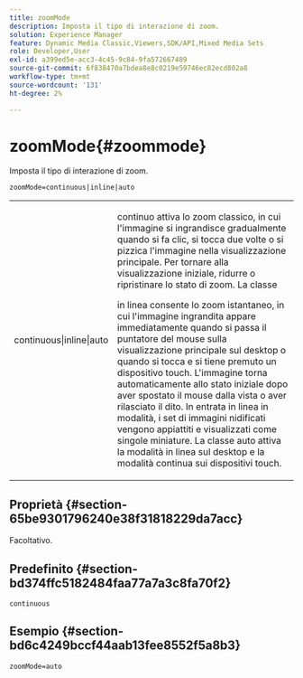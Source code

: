```yaml
---
title: zoomMode
description: Imposta il tipo di interazione di zoom.
solution: Experience Manager
feature: Dynamic Media Classic,Viewers,SDK/API,Mixed Media Sets
role: Developer,User
exl-id: a399ed5e-acc3-4c45-9c84-9fa572667489
source-git-commit: 6f838470a7bdea8e8c0219e59746ec82ecd802a8
workflow-type: tm+mt
source-wordcount: '131'
ht-degree: 2%

---
```


# zoomMode{#zoommode}

Imposta il tipo di interazione di zoom.

`zoomMode=continuous|inline|auto`

<table id="table_E314540D347D47699C04EB80D20C0721"> 
 <tbody> 
  <tr> 
   <td colname="col1"> <p> <span class="codeph"> continuous|inline|auto </span> </p> </td> 
   <td colname="col2"> <p> <span class="codeph"> continuo </span> attiva lo zoom classico, in cui l'immagine si ingrandisce gradualmente quando si fa clic, si tocca due volte o si pizzica l'immagine nella visualizzazione principale. Per tornare alla visualizzazione iniziale, ridurre o ripristinare lo stato di zoom. La classe </p> <p> <span class="codeph"> in linea </span> consente lo zoom istantaneo, in cui l'immagine ingrandita appare immediatamente quando si passa il puntatore del mouse sulla visualizzazione principale sul desktop o quando si tocca e si tiene premuto un dispositivo touch. L'immagine torna automaticamente allo stato iniziale dopo aver spostato il mouse dalla vista o aver rilasciato il dito. In entrata <span class="codeph"> in linea </span> in modalità, i set di immagini nidificati vengono appiattiti e visualizzati come singole miniature. La classe <span class="codeph"> auto </span> attiva la modalità in linea sul desktop e la modalità continua sui dispositivi touch. </p> </td> 
  </tr> 
 </tbody> 
</table>

## Proprietà {#section-65be9301796240e38f31818229da7acc}

Facoltativo.

## Predefinito {#section-bd374ffc5182484faa77a7a3c8fa70f2}

`continuous`

## Esempio {#section-bd6c4249bccf44aab13fee8552f5a8b3}

`zoomMode=auto`
